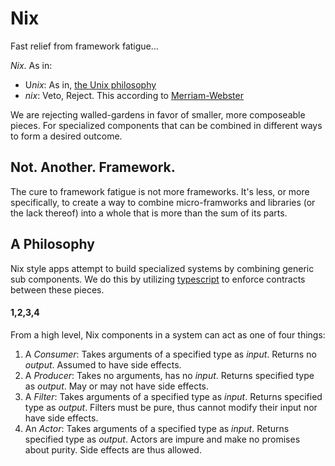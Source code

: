 # Nix
Fast relief from framework fatigue...

*Nix*. As in:

* U*nix*: As in, [the Unix philosophy](https://en.wikipedia.org/wiki/Unix_philosophy)
* *nix*: Veto, Reject. This according to [Merriam-Webster](https://www.merriam-webster.com/dictionary/nix)

We are rejecting walled-gardens in favor of smaller, more composeable pieces. For specialized
components that can be combined in different ways to form a desired outcome.

## Not. Another. Framework.
The cure to framework fatigue is not more frameworks. It's less, or more specifically, to
create a way to combine micro-framworks and libraries (or the lack thereof) into a whole
that is more than the sum of its parts.

## A Philosophy
Nix style apps attempt to build specialized systems by combining generic sub components. We do this
by utilizing [typescript]() to enforce contracts between these pieces.

#### 1,2,3,4
From a high level, Nix components in a system can act as one of four things:

1. A *Consumer*: Takes arguments of a specified type as *input*. Returns no *output*. Assumed
   to have side effects.
2. A *Producer*: Takes no arguments, has no *input*. Returns specified type as *output*. May
   or may not have side effects.
3. A *Filter*: Takes arguments of a specified type as *input*. Returns specified type as *output*.
   Filters must be pure, thus cannot modify their input nor have side effects.
4. An *Actor*: Takes arguments of a specified type as *input*. Returns specified type as *output*.
   Actors are impure and make no promises about purity. Side effects are thus allowed.
